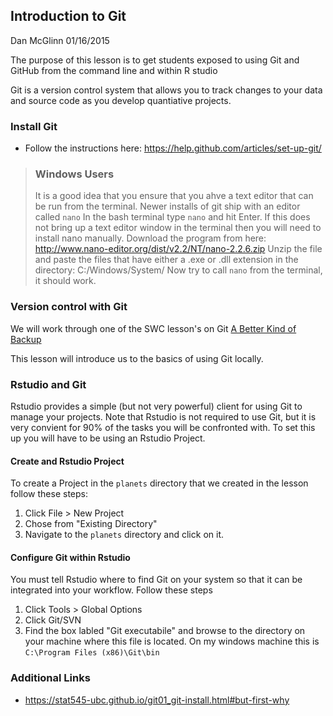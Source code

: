 Introduction to Git
-------------------

Dan McGlinn
01/16/2015

The purpose of this lesson is to get students exposed to using Git and GitHub
from the command line and within R studio

Git is a version control system that allows you to track changes to your data
and source code as you develop quantiative projects. 

### Install Git

* Follow the instructions here: https://help.github.com/articles/set-up-git/

> ### Windows Users
> It is a good idea that you ensure that you ahve a text editor that can be run
> from the terminal. Newer installs of git ship with an editor called `nano`
> In the bash terminal type `nano` and hit Enter. 
> If this does not bring up a text editor window in the terminal then you will
> need to install nano manually. 
> Download the program from here: 
> http://www.nano-editor.org/dist/v2.2/NT/nano-2.2.6.zip
> Unzip the file and paste the files that have either a .exe or .dll extension
> in the directory: C:/Windows/System/
> Now try to call `nano` from the terminal, it should work.

### Version control with Git
We will work through one of the SWC lesson's on Git
[A Better Kind of Backup](http://software-carpentry.org/v5/novice/git/01-backup.html)

This lesson will introduce us to the basics of using Git locally. 

### Rstudio and Git
Rstudio provides a simple (but not very powerful) client for using Git to manage
your projects. Note that Rstudio is not required to use Git, but it is very 
convient for 90% of the tasks you will be confronted with. To set this up you
will have to be using an Rstudio Project. 

#### Create and Rstudio Project
To create a Project in the `planets` directory that we created in the lesson
follow these steps:
1. Click File > New Project
2. Chose from "Existing Directory"
3. Navigate to the `planets` directory and click on it.

#### Configure Git within Rstudio
You must tell Rstudio where to find Git on your system so that it can be
integrated into your workflow. Follow these steps
1. Click Tools > Global Options
2. Click Git/SVN 
3. Find the box labled "Git executabile" and browse to the directory on your
machine where this file is located. On my windows machine this is 
`C:\Program Files (x86)\Git\bin`

### Additional Links
* https://stat545-ubc.github.io/git01_git-install.html#but-first-why
